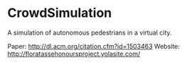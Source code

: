 CrowdSimulation
===============

A simulation of autonomous pedestrians in a virtual city. 

Paper: http://dl.acm.org/citation.cfm?id=1503463
Website: http://floratassehonoursproject.yolasite.com/
